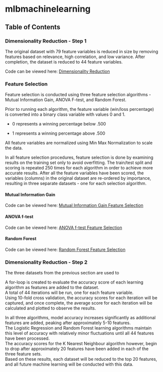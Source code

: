 # mlbmachinelearning

## Table of Contents

### Dimensionality Reduction - Step 1

The original dataset with 79 feature variables is reduced in size by removing features based on relevance, high correlation, and low variance.
After completion, the dataset is reduced to 44 feature variables. 

Code can be viewed here: [Dimensionality Reduction](CIND820_Dimensionality_Reduction.ipynb)

### Feature Selection

Feature selection is conducted using three feature selection algorithms - Mutual Information Gain, ANOVA F-test, and Random Forest.

Prior to running each algorithm, the feature variable (win/loss percentage) is converted into a binary class variable with values 0 and 1.
<br>
* 0 represents a winning percentage below .500

* 1 represents a winning percentage above .500

All feature variables are normalized using Min Max Normalization to scale the data.

In all feature selection procedures, feature selection is done by examining results on the training set only to avoid overfitting.
The train/test split and scoring is repeated 250 times for each algorithm in order to achieve more accurate results. 
After all the feature variables have been scored, the variables (columns) in the original dataset are re-ordered by importance, resulting in three separate datasets - one for each selection algorithm.

#### Mutual Information Gain

Code can be viewed here: [Mutual Information Gain Feature Selection](CIND820_Feature_selection_(ANOVA_F_test).ipynb)

#### ANOVA f-test

Code can be viewed here: [ANOVA f-test Feature Selection](CIND820_Feature_selection_(info_gain).ipynb)

#### Random Forest

Code can be viewed here: [Random Forest Feature Selection](CIND820_Feature_selection_(Random_Forest).ipynb)

### Dimensionality Reduction - Step 2

The three datasets from the previous section are used to 

A for-loop is created to evaluate the accuracy score of each learning algorithm as features are added to the dataset. <br>
A total of 44 iterations will be run, one for each feature variable. <br>
Using 10-fold cross validation, the accuracy scores for each iteration will be captured, and once complete, the average score for each iteration will be calculated and plotted to observe the results. 

In all three algorithms, model accuracy increases significantly as additional features are added, peaking after approximately 5-10 features. <br>
The Logistic Regression and Random Forest learning algorithms maintain this level of accuracy with relatively minor fluctuations until all 44 features have been processed. <br>
The accuracy scores for the K Nearest Neighbour algorithm however, begin to drop after approximately 20 features have been added in each of the three feature sets. <br>
Based on these results, each dataset will be reduced to the top 20 features, and all future machine learning will be conducted with this data. 
